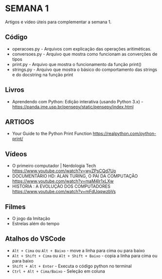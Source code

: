 # SEMANA 1

Artigos e vídeo úteis para complementar a semana 1.

## Código

- operacoes.py - Arquivos com explicação das operações aritiméticas.
- conversoes.py - Arquivo que mostra como funcionam as converções de tipos
- print.py - Arquivo que mostra o funcionamento da função print()
- strings.py - Arquivo que mostra o básico do comportamento das strings e do docstring na função print

## Livros

- Aprendendo com Python: Edição interativa (usando Python 3.x) - <https://panda.ime.usp.br/pensepy/static/pensepy/index.html>

## ARTIGOS

- Your Guide to the Python Print Function <https://realpython.com/python-print/>

## Vídeos

- O primeiro computador | Nerdologia Tech <https://www.youtube.com/watch?v=wyZPsCQd7Uo>
- DOCUMENTÁRIO HD: ALAN TURING, O PAI DA COMPUTAÇÃO https://www.youtube.com/watch?v=maM4lr1xLXw
- HISTORIA : A EVOLUÇÃO DOS COMPUTADORES https://www.youtube.com/watch?v=mFdUqqwzbVs

## Filmes

- O jogo da Imitação
- Estrelas além do tempo

## Atalhos do VSCode

- `Alt + Cima` ou `Alt + Baixo` - move a linha para cima ou para baixo
- `Alt + Shift + Cima` ou `Alt + Shift + Baixo` - copia a linha para cima ou para baixo
- `Shift + Alt + Enter` - Executa o código python no terminal
- `Ctrl + Alt + Cima/Baixo` - Seleção em coluna